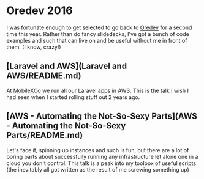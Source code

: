 # Oredev 2016
I was fortunate enough to get selected to go back to [Oredev](http://oredev.org/2016) for a second time this year. Rather than do fancy slidedecks, I've got a bunch of code examples and such that can live on and be useful without me in front of them. (I know, crazy!)

## [Laravel and AWS](Laravel and AWS/README.md)
At [MobileXCo](https://mobilexco.com) we run all our Laravel apps in AWS. This is the talk I wish I had seen when I started rolling stuff out 2 years ago.

## [AWS - Automating the Not-So-Sexy Parts](AWS - Automating the Not-So-Sexy Parts/README.md)
Let's face it, spinning up instances and such is fun, but there are a lot of boring parts about successfully running any infrastructure let alone one in a cloud you don't control. This talk is a peak into my toolbox of useful scripts (the inevitably all got written as the result of me screwing something up)

